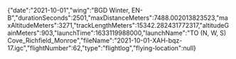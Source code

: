 {"date":"2021-10-01","wing":"BGD Winter, EN-B","durationSeconds":2501,"maxDistanceMeters":7488.002013823523,"maxAltitudeMeters":3271,"trackLengthMeters":15342.282431772317,"altitudeGainMeters":903,"launchTime":1633119988000,"launchName":"TO (N, W, S) Cove_Richfield_Monroe","fileName":"2021-10-01-XAH-bqz-17.igc","flightNumber":62,"type":"flightlog","flying-location":null}

